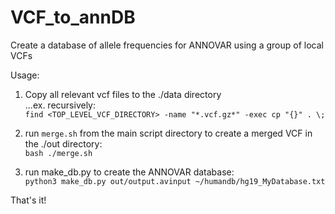 # VCF\_to\_annDB  

Create a database of allele frequencies for ANNOVAR using a group of local VCFs  

Usage:
1) Copy all relevant vcf files to the ./data directory  
...ex. recursively:  
`find <TOP_LEVEL_VCF_DIRECTORY> -name "*.vcf.gz*" -exec cp "{}" . \;`  

2) run `merge.sh` from the main script directory to create a merged VCF in the ./out directory:  
`bash ./merge.sh`  

3) run make\_db.py to create the ANNOVAR database:  
`python3 make_db.py out/output.avinput ~/humandb/hg19_MyDatabase.txt`  

That's it!   
